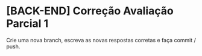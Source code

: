 # [BACK-END] Correção Avaliação Parcial 1

Crie uma nova branch, escreva as novas respostas corretas e faça commit / push.
